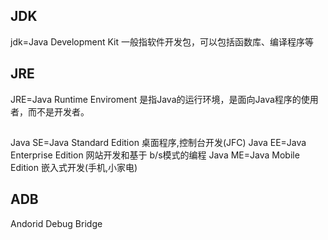 
## JDK
jdk=Java Development Kit 
一般指软件开发包，可以包括函数库、编译程序等

## JRE
JRE=Java Runtime  Enviroment
是指Java的运行环境，是面向Java程序的使用者，而不是开发者。

##
Java SE=Java Standard Edition 桌面程序,控制台开发(JFC)
Java EE=Java Enterprise Edition 网站开发和基于 b/s模式的编程
Java ME=Java Mobile Edition 嵌入式开发(手机,小家电)

## ADB
Andorid Debug Bridge